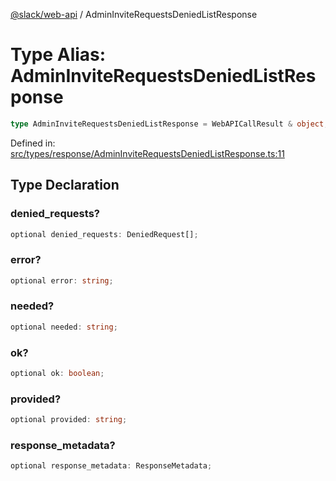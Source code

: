 [@slack/web-api](../index.md) / AdminInviteRequestsDeniedListResponse

# Type Alias: AdminInviteRequestsDeniedListResponse

```ts
type AdminInviteRequestsDeniedListResponse = WebAPICallResult & object;
```

Defined in: [src/types/response/AdminInviteRequestsDeniedListResponse.ts:11](https://github.com/slackapi/node-slack-sdk/blob/main/packages/web-api/src/types/response/AdminInviteRequestsDeniedListResponse.ts#L11)

## Type Declaration

### denied\_requests?

```ts
optional denied_requests: DeniedRequest[];
```

### error?

```ts
optional error: string;
```

### needed?

```ts
optional needed: string;
```

### ok?

```ts
optional ok: boolean;
```

### provided?

```ts
optional provided: string;
```

### response\_metadata?

```ts
optional response_metadata: ResponseMetadata;
```
